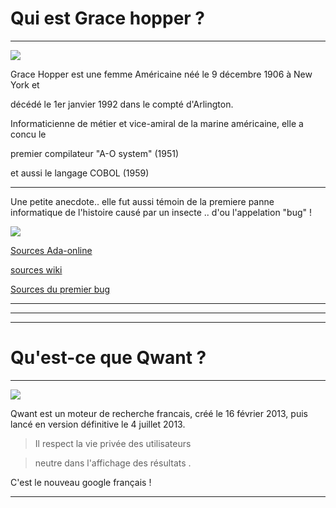 # Qui est Grace hopper ? 
***
![](https://upload.wikimedia.org/wikipedia/commons/thumb/5/55/Grace_Hopper.jpg/220px-Grace_Hopper.jpg)



Grace Hopper est une femme Américaine néé le 9 décembre 1906 à New York et 

décédé le 1er janvier 1992 dans le compté d'Arlington. 

Informaticienne de métier et vice-amiral de la marine américaine, elle a concu le 

premier compilateur "A-O system" (1951)

et aussi le langage COBOL (1959) 
***

Une petite anecdote.. elle fut aussi témoin de  la premiere panne informatique de l'histoire causé par un insecte .. d'ou l'appelation "bug" !

![](http://i.f1g.fr/media/ext/805x453_crop/www.lefigaro.fr/medias/2013/12/09/PHO9a07b8f4-609d-11e3-b28f-e74beff93259-805x453.jpg)

[Sources Ada-online](http://www.ada-online.org/frada/spip93a3.html?article100)

[sources wiki](https://en.wikipedia.org/wiki/Grace_Hopper)

[Sources du premier bug](http://www.lefigaro.fr/culture/2013/12/09/03004-20131209ARTFIG00311-grace-hopper-l-inventrice-du-bug.php)



***
***
***


# Qu'est-ce que Qwant ?

***
![](http://img.generation-nt.com/qwant-logo_0096006401622381.png)



Qwant est un moteur de recherche francais, créé le 16 février 2013, puis lancé en version définitive le 4 juillet 2013.

>Il respect la vie privée des utilisateurs 

>neutre dans l'affichage des résultats .


C'est le nouveau google français !

*** 
















